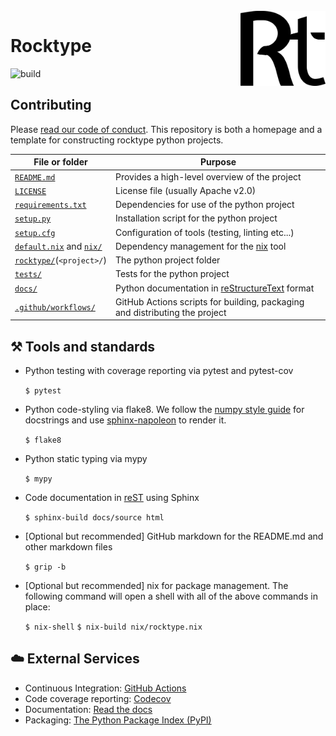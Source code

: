<br/>
<img align="right" src="docs/source/_static/logo.png" height="120"/>

# Rocktype

![build](https://github.com/rocktype/rocktype/actions/workflows/build.yaml/badge.svg)

## Contributing

Please [read our code of conduct](../../blob/master/v2021.01.md).
This repository is both a homepage and a template for constructing
rocktype python projects. 

| File or folder           | Purpose |
| -----------------------  | ------- |
| [`README.md`](../../blob/master/README.md)               | Provides a high-level overview of the project |
| [`LICENSE`](../../blob/master/LICENSE)                   | License file (usually Apache v2.0) |
| [`requirements.txt`](../../blob/master/requirements.txt) | Dependencies for use of the python project |
| [`setup.py`](../../blob/master/setup.py)                 | Installation script for the python project |
| [`setup.cfg`](../../blob/master/setup.cfg)               | Configuration of tools (testing, linting etc...) |
| [`default.nix`](../../blob/master/default.nix) and [`nix/`](../../tree/master/nix) | Dependency management for the [nix](https://github.com/nixos) tool |
| [`rocktype/`](../../tree/master/rocktype/)(`<project>/`) | The python project folder |
| [`tests/`](../../tree/master/tests/)                     | Tests for the python project | 
| [`docs/`](../../tree/master/docs/)                       | Python documentation in [reStructureText](https://rest-sphinx-memo.readthedocs.io/en/latest/ReST.html) format |
| [`.github/workflows/`](../../tree/master/.github/workflows/) | GitHub Actions scripts for building, packaging and distributing the project |

## :hammer_and_pick: Tools and standards

* Python testing with coverage reporting via pytest and pytest-cov

  `$ pytest`

* Python code-styling via flake8. We follow the [numpy style guide](https://numpydoc.readthedocs.io/en/latest/format.html) for docstrings and use [sphinx-napoleon](https://sphinxcontrib-napoleon.readthedocs.io/en/latest/) to render it.

  `$ flake8`

* Python static typing via mypy

  `$ mypy`

* Code documentation in [reST](https://rest-sphinx-memo.readthedocs.io/en/latest/ReST.html) using Sphinx

  `$ sphinx-build docs/source html`

* [Optional but recommended] GitHub markdown for the README.md and other markdown files

  `$ grip -b`

* [Optional but recommended] nix for package management. The following command will open a shell with all of the above commands in place:

  `$ nix-shell`
  `$ nix-build nix/rocktype.nix`

## :cloud: External Services

* Continuous Integration: [GitHub Actions](https://github.com/features/actions)
* Code coverage reporting: [Codecov](https://about.codecov.io/)
* Documentation: [Read the docs](https://readthedocs.org/)
* Packaging: [The Python Package Index (PyPI)](https://pypi.org/)
